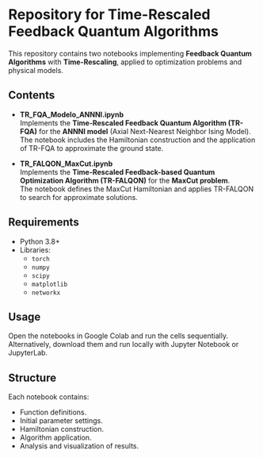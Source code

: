 # Repository for Time-Rescaled Feedback Quantum Algorithms

This repository contains two notebooks implementing **Feedback Quantum Algorithms** with **Time-Rescaling**, applied to optimization problems and physical models.

## Contents

- **TR_FQA_Modelo_ANNNI.ipynb**  
  Implements the **Time-Rescaled Feedback Quantum Algorithm (TR-FQA)** for the **ANNNI model** (Axial Next-Nearest Neighbor Ising Model).  
  The notebook includes the Hamiltonian construction and the application of TR-FQA to approximate the ground state.

- **TR_FALQON_MaxCut.ipynb**  
  Implements the **Time-Rescaled Feedback-based Quantum Optimization Algorithm (TR-FALQON)** for the **MaxCut problem**.  
  The notebook defines the MaxCut Hamiltonian and applies TR-FALQON to search for approximate solutions.

## Requirements

- Python 3.8+
- Libraries:
  - `torch`
  - `numpy`
  - `scipy`
  - `matplotlib`
  - `networkx`


## Usage

Open the notebooks in Google Colab and run the cells sequentially.
Alternatively, download them and run locally with Jupyter Notebook or JupyterLab.

## Structure

Each notebook contains:
- Function definitions.
- Initial parameter settings.
- Hamiltonian construction.
- Algorithm application.
- Analysis and visualization of results.
